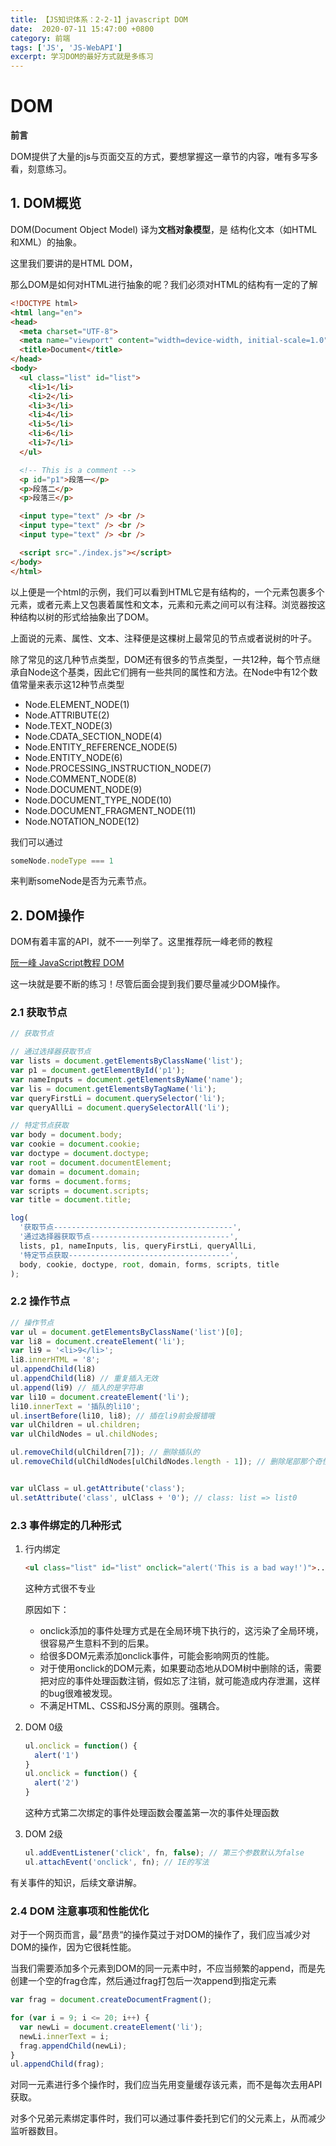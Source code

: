 ```yaml
---
title: 【JS知识体系：2-2-1】javascript DOM
date:  2020-07-11 15:47:00 +0800
category: 前端
tags: ['JS', 'JS-WebAPI']
excerpt: 学习DOM的最好方式就是多练习
---
```


# DOM

**前言**

DOM提供了大量的js与页面交互的方式，要想掌握这一章节的内容，唯有多写多看，刻意练习。



## 1. DOM概览

DOM(Document Object Model) 译为**文档对象模型**，是 结构化文本（如HTML和XML）的抽象。

这里我们要讲的是HTML DOM，

那么DOM是如何对HTML进行抽象的呢？我们必须对HTML的结构有一定的了解

```html
<!DOCTYPE html>
<html lang="en">
<head>
  <meta charset="UTF-8">
  <meta name="viewport" content="width=device-width, initial-scale=1.0">
  <title>Document</title>
</head>
<body>
  <ul class="list" id="list">
    <li>1</li>
    <li>2</li>
    <li>3</li>
    <li>4</li>
    <li>5</li>
    <li>6</li>
    <li>7</li>
  </ul>

  <!-- This is a comment -->
  <p id="p1">段落一</p>
  <p>段落二</p>
  <p>段落三</p>

  <input type="text" /> <br />
  <input type="text" /> <br />
  <input type="text" /> <br />

  <script src="./index.js"></script>
</body>
</html>
```

以上便是一个html的示例，我们可以看到HTML它是有结构的，一个元素包裹多个元素，或者元素上又包裹着属性和文本，元素和元素之间可以有注释。浏览器按这种结构以树的形式给抽象出了DOM。

上面说的元素、属性、文本、注释便是这棵树上最常见的节点或者说树的叶子。

除了常见的这几种节点类型，DOM还有很多的节点类型，一共12种，每个节点继承自Node这个基类，因此它们拥有一些共同的属性和方法。在Node中有12个数值常量来表示这12种节点类型

* Node.ELEMENT_NODE(1)
* Node.ATTRIBUTE(2)
* Node.TEXT_NODE(3)
* Node.CDATA_SECTION_NODE(4)
* Node.ENTITY_REFERENCE_NODE(5)
* Node.ENTITY_NODE(6)
* Node.PROCESSING_INSTRUCTION_NODE(7)
* Node.COMMENT_NODE(8)
* Node.DOCUMENT_NODE(9)
* Node.DOCUMENT_TYPE_NODE(10)
* Node.DOCUMENT_FRAGMENT_NODE(11)
* Node.NOTATION_NODE(12)

我们可以通过

```js
someNode.nodeType === 1
```

来判断someNode是否为元素节点。



## 2. DOM操作

DOM有着丰富的API，就不一一列举了。这里推荐阮一峰老师的教程

[阮一峰 JavaScript教程 DOM](https://www.bookstack.cn/read/javascript-tutorial/docs-dom-general.md)

这一块就是要不断的练习！尽管后面会提到我们要尽量减少DOM操作。

### 2.1 获取节点

```js
// 获取节点

// 通过选择器获取节点
var lists = document.getElementsByClassName('list');
var p1 = document.getElementById('p1');
var nameInputs = document.getElementsByName('name');
var lis = document.getElementsByTagName('li');
var queryFirstLi = document.querySelector('li');
var queryAllLi = document.querySelectorAll('li');

// 特定节点获取
var body = document.body;
var cookie = document.cookie;
var doctype = document.doctype;
var root = document.documentElement;
var domain = document.domain;
var forms = document.forms;
var scripts = document.scripts;
var title = document.title;

log(
  '获取节点----------------------------------------',
  '通过选择器获取节点-------------------------------',
  lists, p1, nameInputs, lis, queryFirstLi, queryAllLi,
  '特定节点获取------------------------------------',
  body, cookie, doctype, root, domain, forms, scripts, title
);
```



### 2.2 操作节点

```js
// 操作节点
var ul = document.getElementsByClassName('list')[0];
var li8 = document.createElement('li');
var li9 = '<li>9</li>';
li8.innerHTML = '8';
ul.appendChild(li8)
ul.appendChild(li8) // 重复插入无效
ul.append(li9) // 插入的是字符串
var li10 = document.createElement('li');
li10.innerText = '插队的li10';
ul.insertBefore(li10, li8); // 插在li9前会报错哦
var ulChildren = ul.children;
var ulChildNodes = ul.childNodes;

ul.removeChild(ulChildren[7]); // 删除插队的
ul.removeChild(ulChildNodes[ulChildNodes.length - 1]); // 删除尾部那个奇怪的li9


var ulClass = ul.getAttribute('class');
ul.setAttribute('class', ulClass + '0'); // class: list => list0
```



### 2.3 事件绑定的几种形式

1. 行内绑定

   ```html
   <ul class="list" id="list" onclick="alert('This is a bad way!')">...</ul>
   ```

   这种方式很不专业

   原因如下：

   * onclick添加的事件处理方式是在全局环境下执行的，这污染了全局环境，很容易产生意料不到的后果。
   * 给很多DOM元素添加onclick事件，可能会影响网页的性能。
   * 对于使用onclick的DOM元素，如果要动态地从DOM树中删除的话，需要把对应的事件处理函数注销，假如忘了注销，就可能造成内存泄漏，这样的bug很难被发现。
   * 不满足HTML、CSS和JS分离的原则。强耦合。

2. DOM 0级

   ```js
   ul.onclick = function() {
     alert('1')
   }
   ul.onclick = function() {
     alert('2')
   }
   ```

   这种方式第二次绑定的事件处理函数会覆盖第一次的事件处理函数

3. DOM 2级

   ```js
   ul.addEventListener('click', fn, false); // 第三个参数默认为false
   ul.attachEvent('onclick', fn); // IE的写法
   ```

有关事件的知识，后续文章讲解。



### 2.4 DOM 注意事项和性能优化

对于一个网页而言，最”昂贵“的操作莫过于对DOM的操作了，我们应当减少对DOM的操作，因为它很耗性能。

当我们需要添加多个元素到DOM的同一元素中时，不应当频繁的append，而是先创建一个空的frag仓库，然后通过frag打包后一次append到指定元素

```js
var frag = document.createDocumentFragment();

for (var i = 9; i <= 20; i++) {
  var newLi = document.createElement('li');
  newLi.innerText = i;
  frag.appendChild(newLi);
}
ul.appendChild(frag);
```

对同一元素进行多个操作时，我们应当先用变量缓存该元素，而不是每次去用API获取。

对多个兄弟元素绑定事件时，我们可以通过事件委托到它们的父元素上，从而减少监听器数目。



